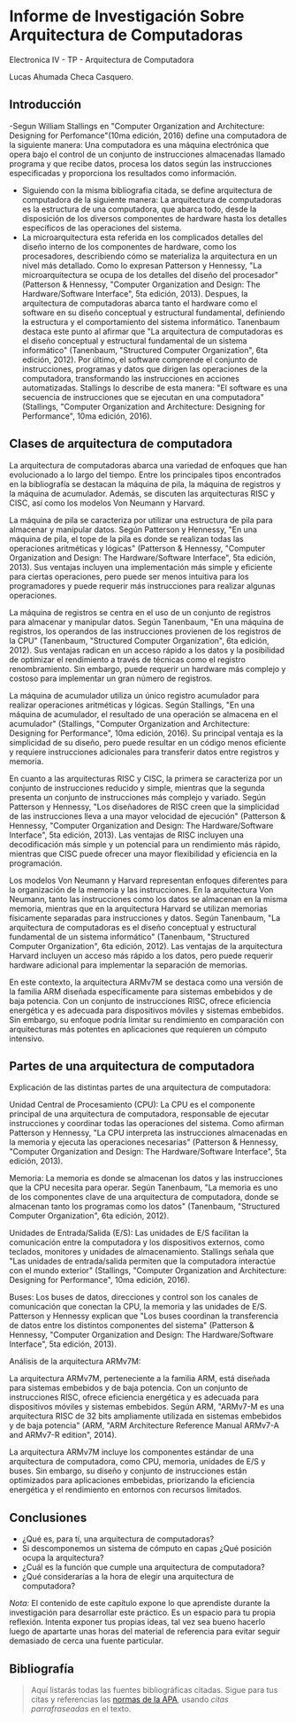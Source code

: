 # Informe de Investigación Sobre Arquitectura de Computadoras

Electronica IV - TP - Arquitectura de Computadora

Lucas Ahumada Checa Casquero.

## Introducción

-Segun William Stallings en "Computer Organization and Architecture: Designing for Perfomance"(10ma edición, 2016) define una computadora de la siguiente manera:
  Una computadora es una máquina electrónica que opera bajo el control de un conjunto de instrucciones almacenadas llamado programa y que recibe datos, procesa los datos según las instrucciones especificadas y proporciona los resultados como información.
- Siguiendo con la misma bibliografia citada, se define arquitectura de computadora de la siguiente manera:
  La arquitectura de computadoras es la estructura de una computadora, que abarca todo, desde la disposición de los diversos componentes de hardware hasta los detalles específicos de las operaciones del sistema.
- La microarquitectura esta referida en los complicados detalles del diseño interno de los componentes de hardware, como los procesadores, describiendo cómo se materializa la arquitectura en un nivel más detallado. Como lo expresan Patterson y Hennessy, "La microarquitectura se ocupa de los detalles del diseño del procesador" (Patterson & Hennessy, "Computer Organization and Design: The Hardware/Software Interface", 5ta edición, 2013).
Despues, la arquitectura de computadoras abarca tanto el hardware como el software en su diseño conceptual y estructural fundamental, definiendo la estructura y el comportamiento del sistema informático. Tanenbaum destaca este punto al afirmar que "La arquitectura de computadoras es el diseño conceptual y estructural fundamental de un sistema informático" (Tanenbaum, "Structured Computer Organization", 6ta edición, 2012).
Por último, el software comprende el conjunto de instrucciones, programas y datos que dirigen las operaciones de la computadora, transformando las instrucciones en acciones automatizadas. Stallings lo describe de esta manera: "El software es una secuencia de instrucciones que se ejecutan en una computadora" (Stallings, "Computer Organization and Architecture: Designing for Performance", 10ma edición, 2016).

## Clases de arquitectura de computadora

La arquitectura de computadoras abarca una variedad de enfoques que han evolucionado a lo largo del tiempo. Entre los principales tipos encontrados en la bibliografía se destacan la máquina de pila, la máquina de registros y la máquina de acumulador. Además, se discuten las arquitecturas RISC y CISC, así como los modelos Von Neumann y Harvard.

La máquina de pila se caracteriza por utilizar una estructura de pila para almacenar y manipular datos. Según Patterson y Hennessy, "En una máquina de pila, el tope de la pila es donde se realizan todas las operaciones aritméticas y lógicas" (Patterson & Hennessy, "Computer Organization and Design: The Hardware/Software Interface", 5ta edición, 2013). Sus ventajas incluyen una implementación más simple y eficiente para ciertas operaciones, pero puede ser menos intuitiva para los programadores y puede requerir más instrucciones para realizar algunas operaciones.

La máquina de registros se centra en el uso de un conjunto de registros para almacenar y manipular datos. Según Tanenbaum, "En una máquina de registros, los operandos de las instrucciones provienen de los registros de la CPU" (Tanenbaum, "Structured Computer Organization", 6ta edición, 2012). Sus ventajas radican en un acceso rápido a los datos y la posibilidad de optimizar el rendimiento a través de técnicas como el registro renombramiento. Sin embargo, puede requerir un hardware más complejo y costoso para implementar un gran número de registros.

La máquina de acumulador utiliza un único registro acumulador para realizar operaciones aritméticas y lógicas. Según Stallings, "En una máquina de acumulador, el resultado de una operación se almacena en el acumulador" (Stallings, "Computer Organization and Architecture: Designing for Performance", 10ma edición, 2016). Su principal ventaja es la simplicidad de su diseño, pero puede resultar en un código menos eficiente y requiere instrucciones adicionales para transferir datos entre registros y memoria.

En cuanto a las arquitecturas RISC y CISC, la primera se caracteriza por un conjunto de instrucciones reducido y simple, mientras que la segunda presenta un conjunto de instrucciones más complejo y variado. Según Patterson y Hennessy, "Los diseñadores de RISC creen que la simplicidad de las instrucciones lleva a una mayor velocidad de ejecución" (Patterson & Hennessy, "Computer Organization and Design: The Hardware/Software Interface", 5ta edición, 2013). Las ventajas de RISC incluyen una decodificación más simple y un potencial para un rendimiento más rápido, mientras que CISC puede ofrecer una mayor flexibilidad y eficiencia en la programación.

Los modelos Von Neumann y Harvard representan enfoques diferentes para la organización de la memoria y las instrucciones. En la arquitectura Von Neumann, tanto las instrucciones como los datos se almacenan en la misma memoria, mientras que en la arquitectura Harvard se utilizan memorias físicamente separadas para instrucciones y datos. Según Tanenbaum, "La arquitectura de computadoras es el diseño conceptual y estructural fundamental de un sistema informático" (Tanenbaum, "Structured Computer Organization", 6ta edición, 2012). Las ventajas de la arquitectura Harvard incluyen un acceso más rápido a los datos, pero puede requerir hardware adicional para implementar la separación de memorias.

En este contexto, la arquitectura ARMv7M se destaca como una versión de la familia ARM diseñada específicamente para sistemas embebidos y de baja potencia. Con un conjunto de instrucciones RISC, ofrece eficiencia energética y es adecuada para dispositivos móviles y sistemas embebidos. Sin embargo, su enfoque podría limitar su rendimiento en comparación con arquitecturas más potentes en aplicaciones que requieren un cómputo intensivo.

## Partes de una arquitectura de computadora

Explicación de las distintas partes de una arquitectura de computadora:

Unidad Central de Procesamiento (CPU): La CPU es el componente principal de una arquitectura de computadora, responsable de ejecutar instrucciones y coordinar todas las operaciones del sistema. Como afirman Patterson y Hennessy, "La CPU interpreta las instrucciones almacenadas en la memoria y ejecuta las operaciones necesarias" (Patterson & Hennessy, "Computer Organization and Design: The Hardware/Software Interface", 5ta edición, 2013).

Memoria: La memoria es donde se almacenan los datos y las instrucciones que la CPU necesita para operar. Según Tanenbaum, "La memoria es uno de los componentes clave de una arquitectura de computadora, donde se almacenan tanto los programas como los datos" (Tanenbaum, "Structured Computer Organization", 6ta edición, 2012).

Unidades de Entrada/Salida (E/S): Las unidades de E/S facilitan la comunicación entre la computadora y los dispositivos externos, como teclados, monitores y unidades de almacenamiento. Stallings señala que "Las unidades de entrada/salida permiten que la computadora interactúe con el mundo exterior" (Stallings, "Computer Organization and Architecture: Designing for Performance", 10ma edición, 2016).

Buses: Los buses de datos, direcciones y control son los canales de comunicación que conectan la CPU, la memoria y las unidades de E/S. Patterson y Hennessy explican que "Los buses coordinan la transferencia de datos entre los distintos componentes del sistema" (Patterson & Hennessy, "Computer Organization and Design: The Hardware/Software Interface", 5ta edición, 2013).

Análisis de la arquitectura ARMv7M:

La arquitectura ARMv7M, perteneciente a la familia ARM, está diseñada para sistemas embebidos y de baja potencia. Con un conjunto de instrucciones RISC, ofrece eficiencia energética y es adecuada para dispositivos móviles y sistemas embebidos. Según ARM, "ARMv7-M es una arquitectura RISC de 32 bits ampliamente utilizada en sistemas embebidos y de baja potencia" (ARM, "ARM Architecture Reference Manual ARMv7-A and ARMv7-R edition", 2014).

La arquitectura ARMv7M incluye los componentes estándar de una arquitectura de computadora, como CPU, memoria, unidades de E/S y buses. Sin embargo, su diseño y conjunto de instrucciones están optimizados para aplicaciones embebidas, priorizando la eficiencia energética y el rendimiento en entornos con recursos limitados.


## Conclusiones

- ¿Qué es, para tí, una arquitectura de computadoras?
- Si descomponemos un sistema de cómputo en capas ¿Qué posición ocupa la arquitectura?
- ¿Cuál es la función que cumple una arquitectura de computadora?
- ¿Qué considerarías a la hora de elegir una arquitectura de computadora?

*Nota:* El contenido de este capítulo expone lo que aprendiste durante la investigación para desarrollar este práctico. Es un espacio para tu propia reflexión. Intenta exponer tus propias ideas, tal vez sea bueno hacerlo luego de apartarte unas horas del material de referencia para evitar seguir demasiado de cerca una fuente particular.

## Bibliografía

> Aquí listarás todas las fuentes bibliográficas citadas. Sigue para tus citas y referencias las [normas de la APA](https://normas-apa.org/citas/), usando *citas parrafraseadas* en el texto.

